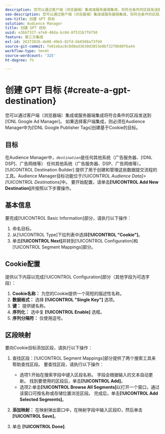 ```yaml
---
description: 您可以通过客户端（浏览器端）集成或服务器端集成，将符合条件的区段发送到Google Ad Manager。 如果选择客户端集成，则必须为Audience Manager中的Google Publisher Tags创建基于Cookie的目标。
seo-description: 您可以通过客户端（浏览器端）集成或服务器端集成，将符合条件的区段发送到Google Ad Manager。 如果选择客户端集成，则必须为Audience Manager中的Google Publisher Tags创建基于Cookie的目标。
seo-title: 创建 GPT 目标
solution: Audience Manager
title: 创建 GPT 目标
uuid: e3bbf327-a7e0-48da-bc84-8f531b7f6750
feature: 第三方集成
exl-id: 26373826-de06-49e5-82fd-bb6588a73fb9
source-git-commit: fe01ebac8c0d0ad3630d3853e0bf32f0b00f6a44
workflow-type: tm+mt
source-wordcount: '325'
ht-degree: 7%

---
```


# 创建 GPT 目标 {#create-a-gpt-destination}

您可以通过客户端（浏览器端）集成或服务器端集成将符合条件的区段发送到[!DNL Google Ad Manager]。 如果选择客户端集成，则必须在Audience Manager中为[!DNL Google Publisher Tags]创建基于Cookie的目标。

## 目标

在Audience Manager中，*`destination`*&#x200B;是任何其他系统（广告服务器、[!DNL DSP]、广告网络等） 任何其他系统（广告服务器、DSP、广告网络等）。[!UICONTROL Destination Builder] 提供了用于创建和管理这些数据提交流程的工具。Audience Manager目标功能位于&#x200B;*[!UICONTROL Audience Data]>[!UICONTROL Destinations]*&#x200B;中。 要开始配置，请单击&#x200B;**[!UICONTROL Add New Destination]**&#x200B;并按照以下步骤操作。

## 基本信息

要完成[!UICONTROL Basic Information]部分，请执行以下操作：

1. 命名目标。
1. 从[!UICONTROL Type]下拉列表中选择&#x200B;**[!UICONTROL "Cookie"]**。
1. 单击&#x200B;**[!UICONTROL Next]**&#x200B;并转到[!UICONTROL Configuration]和[!UICONTROL Segment Mappings]部分。

## Cookie配置

提供以下内容以完成[!UICONTROL Configuration]部分（其他字段为可选字段）：

1. **Cookie名称：** 为您的Cookie提供一个简短的描述性名称。
1. **数据格式：** 选择 **[!UICONTROL "Single Key"]** 选项。
1. **键：** 提供键名称。
1. **序列化：** 选中复 **[!UICONTROL Enable]** 选框。
1. **序列分隔符：** 仅使用逗号。

## 区段映射

要向Cookie目标添加区段，请执行以下操作：

1. 查找区段：[!UICONTROL Segment Mappings]部分提供了两个搜索工具来帮助查找区段。 要查找区段，请执行以下操作：

   * 选项1:开始在搜索字段中键入区段名称。 字段会根据输入的文本自动更新。 找到要使用的区段后，单击&#x200B;**[!UICONTROL Add]**。
   * 选项2:单击&#x200B;**[!UICONTROL Browse All Segments]**&#x200B;以打开一个窗口，通过该窗口可按名称或存储位置浏览区段。 完成后，单击&#x200B;**[!UICONTROL Add Selected Segments]**。

1. **添加映射：** 在映射弹出窗口中，在映射字段中输入区段ID，然后单击 **[!UICONTROL Save]**。

1. 单击 **[!UICONTROL Done]**.
